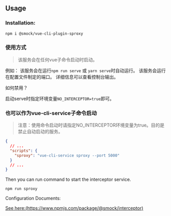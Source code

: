 ## Usage

### Installation:

```bash
npm i @smock/vue-cli-plugin-sproxy
```

### 使用方式

> 该服务会在任何vue子命令启动时启动。

例如：
该服务会在运行`npm run serve` 或 `yarn serve`时自动运行。
该服务会运行在配置文件制定的端口。
详细信息可以查看控制台输出。

如何禁用？

启动serve时指定环境变量`NO_INTERCEPTOR=true`即可。

### 也可以作为vue-cli-service子命令启动

> 注意：使用命令启动时请指定NO_INTERCEPTOR环境变量为true。目的是禁止自动启动的服务。

```json
{
  // ...
  "scripts": {
    "sproxy": "vue-cli-service sproxy --port 5000"
  }
  // ...
}

```

Then you can run command to start the interceptor service.

```
npm run sproxy
```

Configuration Documents:

[See here:(https://www.npmjs.com/package/@smock/interceptor)](https://www.npmjs.com/package/@smock/interceptor)